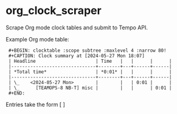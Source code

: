 # org_clock_scraper
Scrape Org mode clock tables and submit to Tempo API.

Example Org mode table:

     #+BEGIN: clocktable :scope subtree :maxlevel 4 :narrow 80!
     #+CAPTION: Clock summary at [2024-05-27 Mon 18:07]
     | Headline                      | Time   |   |      |      |
     |-------------------------------+--------+---+------+------|
     | *Total time*                  | *0:01* |   |      |      |
     |-------------------------------+--------+---+------+------|
     | \_    <2024-05-27 Mon>        |        |   | 0:01 |      |
     | \_      [TEAMOPS-8 NB-T] misc |        |   |      | 0:01 |
     #+END:

Entries take the form [<Jira ticket> <billable type>]
